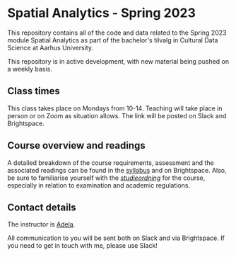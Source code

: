 # Spatial Analytics - Spring 2023

This repository contains all of the code and data related to the Spring 2023 module Spatial Analytics as part of the bachelor's tilvalg in Cultural Data Science at Aarhus University.

This repository is in active development, with new material being pushed on a weekly basis.

## Class times
This class takes place on Mondays from 10-14. Teaching will take place in person or on Zoom as situation allows. The link will be posted on Slack and Brightspace.

## Course overview and readings
A detailed breakdown of the course requirements, assessment and the associated readings can be found in the [syllabus](https://docs.google.com/document/d/1YRdy6feIwfROrirjega6aZ9f36_ahvku2qBhamJ9-js/edit) and on Brightspace. Also, be sure to familiarise yourself with the [_studieordning_](https://eddiprod.au.dk/EDDI/webservices/DokOrdningService.cfc?method=visGodkendtOrdning&dokOrdningId=15952&sprog=en) for the course, especially in relation to examination and academic regulations.

## Contact details
The instructor is [Adela](https://pure.au.dk/portal/da/persons/adela-sobotkova(2b586b3a-ca43-404e-b68c-113ec08b4ee9).html).

All communication to you will be sent both on Slack and via Brightspace. If you need to get in touch with me, please use Slack!
